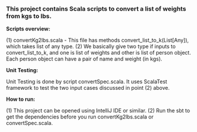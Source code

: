### This project contains Scala scripts to convert a list of weights from kgs to lbs. 

<b>Scripts overview:</b>

(1) convertKg2lbs.scala - This file has methods convert_list_to_k(List[Any]), which takes list of any type.
(2) We basically give two type if inputs to convert_list_to_k, and one is list of weights and other is list of person object. Each person object can have a pair of name and weight (in kgs).

<b>Unit Testing:</b>

Unit Testing is done by script convertSpec.scala. It uses ScalaTest framework to test the two input cases discussed in point (2) above.

<b>How to run:</b>

(1) This project can be opened using IntelliJ IDE or similar.
(2) Run the sbt to get the dependencies before you run convertKg2lbs.scala  or convertSpec.scala.
